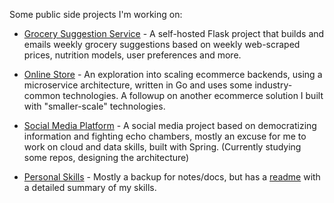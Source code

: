 Some public side projects I'm working on:

- [Grocery Suggestion Service](https://github.com/atalere-audio/klang) - A self-hosted Flask project that builds and emails weekly grocery suggestions based on weekly web-scraped prices, nutrition models, user preferences and more.
- [Online Store](https://github.com/lukasmwerk/yunque) - An exploration into scaling ecommerce backends, using a microservice architecture, written in Go and uses some industry-common technologies. A followup on another ecommerce solution I built with "smaller-scale" technologies.
- [Social Media Platform](https://github.com/korrero) - A social media project based on democratizing information and fighting echo chambers, mostly an excuse for me to work on cloud and data skills, built with Spring. (Currently studying some repos, designing the architecture)

- [Personal Skills](https://github.com/lukasmwerk/skills) - Mostly a backup for notes/docs, but has a [readme](https://github.com/lukasmwerk/skills/blob/main/README.md) with a detailed summary of my skills.
